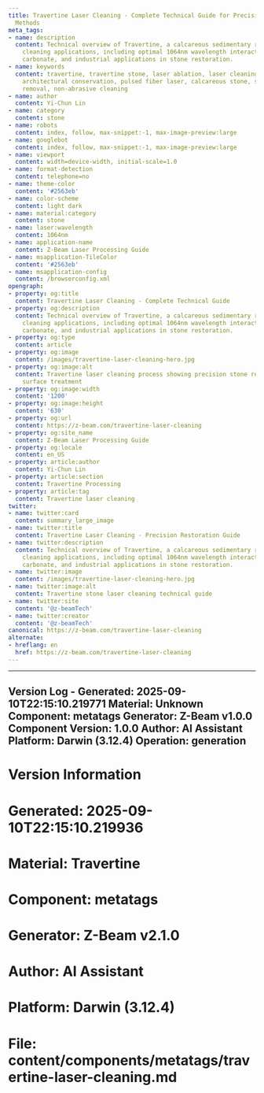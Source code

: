 ```yaml
---
title: Travertine Laser Cleaning - Complete Technical Guide for Precision Stone Restoration
  Methods
meta_tags:
- name: description
  content: Technical overview of Travertine, a calcareous sedimentary rock, for laser
    cleaning applications, including optimal 1064nm wavelength interaction with calcium
    carbonate, and industrial applications in stone restoration.
- name: keywords
  content: travertine, travertine stone, laser ablation, laser cleaning, stone restoration,
    architectural conservation, pulsed fiber laser, calcareous stone, surface contamination
    removal, non-abrasive cleaning
- name: author
  content: Yi-Chun Lin
- name: category
  content: stone
- name: robots
  content: index, follow, max-snippet:-1, max-image-preview:large
- name: googlebot
  content: index, follow, max-snippet:-1, max-image-preview:large
- name: viewport
  content: width=device-width, initial-scale=1.0
- name: format-detection
  content: telephone=no
- name: theme-color
  content: '#2563eb'
- name: color-scheme
  content: light dark
- name: material:category
  content: stone
- name: laser:wavelength
  content: 1064nm
- name: application-name
  content: Z-Beam Laser Processing Guide
- name: msapplication-TileColor
  content: '#2563eb'
- name: msapplication-config
  content: /browserconfig.xml
opengraph:
- property: og:title
  content: Travertine Laser Cleaning - Complete Technical Guide
- property: og:description
  content: Technical overview of Travertine, a calcareous sedimentary rock, for laser
    cleaning applications, including optimal 1064nm wavelength interaction with calcium
    carbonate, and industrial applications in stone restoration.
- property: og:type
  content: article
- property: og:image
  content: /images/travertine-laser-cleaning-hero.jpg
- property: og:image:alt
  content: Travertine laser cleaning process showing precision stone restoration and
    surface treatment
- property: og:image:width
  content: '1200'
- property: og:image:height
  content: '630'
- property: og:url
  content: https://z-beam.com/travertine-laser-cleaning
- property: og:site_name
  content: Z-Beam Laser Processing Guide
- property: og:locale
  content: en_US
- property: article:author
  content: Yi-Chun Lin
- property: article:section
  content: Travertine Processing
- property: article:tag
  content: Travertine laser cleaning
twitter:
- name: twitter:card
  content: summary_large_image
- name: twitter:title
  content: Travertine Laser Cleaning - Precision Restoration Guide
- name: twitter:description
  content: Technical overview of Travertine, a calcareous sedimentary rock, for laser
    cleaning applications, including optimal 1064nm wavelength interaction with calcium
    carbonate, and industrial applications in stone restoration.
- name: twitter:image
  content: /images/travertine-laser-cleaning-hero.jpg
- name: twitter:image:alt
  content: Travertine stone laser cleaning technical guide
- name: twitter:site
  content: '@z-beamTech'
- name: twitter:creator
  content: '@z-beamTech'
canonical: https://z-beam.com/travertine-laser-cleaning
alternate:
- hreflang: en
  href: https://z-beam.com/travertine-laser-cleaning
---
```


---
Version Log - Generated: 2025-09-10T22:15:10.219771
Material: Unknown
Component: metatags
Generator: Z-Beam v1.0.0
Component Version: 1.0.0
Author: AI Assistant
Platform: Darwin (3.12.4)
Operation: generation
---

# Version Information
# Generated: 2025-09-10T22:15:10.219936
# Material: Travertine
# Component: metatags
# Generator: Z-Beam v2.1.0
# Author: AI Assistant
# Platform: Darwin (3.12.4)
# File: content/components/metatags/travertine-laser-cleaning.md